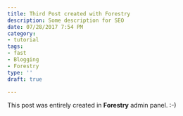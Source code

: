 ```yaml
---
title: Third Post created with Forestry
description: Some description for SEO
date: 07/28/2017 7:54 PM
category:
- tutorial
tags:
- fast
- Blogging
- Forestry
type: ''
draft: true

---
```



This post was entirely created in **Forestry** admin panel. :-)